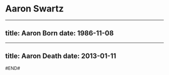 # Aaron Swartz

---
title: Aaron Born
date: 1986-11-08
---

---
title: Aaron Death
date: 2013-01-11
---

#END#

